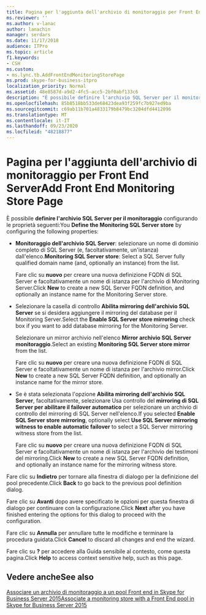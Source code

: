 ```yaml
---
title: Pagina per l'aggiunta dell'archivio di monitoraggio per Front End Server
ms.reviewer: ''
ms.author: v-lanac
author: lanachin
manager: serdars
ms.date: 11/17/2018
audience: ITPro
ms.topic: article
f1.keywords:
- CSH
ms.custom:
- ms.lync.tb.AddFrontEndMonitoringStorePage
ms.prod: skype-for-business-itpro
localization_priority: Normal
ms.assetid: 48e8587d-a9d2-4fc5-acc5-2bf0abf133c6
description: "È possibile definire l'archivio SQL Server per il monitoraggio configurando le proprietà seguenti:"
ms.openlocfilehash: 85b8518bb533de68423dea93f259fc7b927ed9ba
ms.sourcegitcommit: c69ab11b701a4833179b8479bc3204dfd4412096
ms.translationtype: MT
ms.contentlocale: it-IT
ms.lasthandoff: 09/23/2020
ms.locfileid: "48218877"
---
```

# <a name="add-front-end-monitoring-store-page"></a><span data-ttu-id="18ac9-103">Pagina per l'aggiunta dell'archivio di monitoraggio per Front End Server</span><span class="sxs-lookup"><span data-stu-id="18ac9-103">Add Front End Monitoring Store Page</span></span>
 
<span data-ttu-id="18ac9-104">È possibile **definire l'archivio SQL Server per il monitoraggio** configurando le proprietà seguenti:</span><span class="sxs-lookup"><span data-stu-id="18ac9-104">You **Define the Monitoring SQL Server store** by configuring the following properties:</span></span>
  
- <span data-ttu-id="18ac9-105">**Monitoraggio dell'archivio SQL Server**: selezionare un nome di dominio completo di SQL Server (e, facoltativamente, un'istanza) dall'elenco.</span><span class="sxs-lookup"><span data-stu-id="18ac9-105">**Monitoring SQL Server store**: Select a SQL Server fully qualified domain name (and, optionally an instance) from the list.</span></span>
    
    <span data-ttu-id="18ac9-106">Fare clic su **nuovo** per creare una nuova definizione FQDN di SQL Server e facoltativamente un nome di istanza per l'archivio di Monitoring Server.</span><span class="sxs-lookup"><span data-stu-id="18ac9-106">Click **New** to create a new SQL Server FQDN definition, and optionally an instance name for the Monitoring Server store.</span></span>
    
- <span data-ttu-id="18ac9-107">Selezionare la casella di controllo **Abilita mirroring dell'archivio SQL Server** se si desidera aggiungere il mirroring del database per il Monitoring Server.</span><span class="sxs-lookup"><span data-stu-id="18ac9-107">Select the **Enable SQL Server store mirroring** check box if you want to add database mirroring for the Monitoring Server.</span></span>
    
    <span data-ttu-id="18ac9-108">Selezionare un mirror archivio nell'elenco **Mirror archivio SQL Server monitoraggio**.</span><span class="sxs-lookup"><span data-stu-id="18ac9-108">Select an existing **Monitoring SQL Server store mirror** from the list.</span></span>
    
    <span data-ttu-id="18ac9-109">Fare clic su **nuovo** per creare una nuova definizione FQDN di SQL Server e facoltativamente un nome di istanza per l'archivio mirror.</span><span class="sxs-lookup"><span data-stu-id="18ac9-109">Click **New** to create a new SQL Server FQDN definition, and optionally an instance name for the mirror store.</span></span>
    
- <span data-ttu-id="18ac9-110">Se è stata selezionata l'opzione **Abilita mirroring dell'archivio SQL Server**, facoltativamente, selezionare Usa controllo del **mirroring di SQL Server per abilitare il failover automatico** per selezionare un archivio di controllo del mirroring di SQL Server nell'elenco.</span><span class="sxs-lookup"><span data-stu-id="18ac9-110">If you selected **Enable SQL Server store mirroring**, optionally select **Use SQL Server mirroring witness to enable automatic failover** to select a SQL Server mirroring witness store from the list.</span></span>
    
    <span data-ttu-id="18ac9-111">Fare clic su **nuovo** per creare una nuova definizione FQDN di SQL Server e facoltativamente un nome di istanza per l'archivio dei testimoni del mirroring.</span><span class="sxs-lookup"><span data-stu-id="18ac9-111">Click **New** to create a new SQL Server FQDN definition, and optionally an instance name for the mirroring witness store.</span></span>
    
<span data-ttu-id="18ac9-112">Fare clic su **Indietro** per tornare alla finestra di dialogo per la definizione del pool precedente.</span><span class="sxs-lookup"><span data-stu-id="18ac9-112">Click **Back** to go back to the previous pool definition dialog.</span></span>
  
<span data-ttu-id="18ac9-113">Fare clic su **Avanti** dopo avere specificato le opzioni per questa finestra di dialogo per continuare con la configurazione.</span><span class="sxs-lookup"><span data-stu-id="18ac9-113">Click **Next** after you have finished entering the options for this dialog to proceed with the configuration.</span></span>
  
<span data-ttu-id="18ac9-114">Fare clic su **Annulla** per annullare tutte le modifiche e terminare la procedura guidata.</span><span class="sxs-lookup"><span data-stu-id="18ac9-114">Click **Cancel** to discard all changes and end the wizard.</span></span>
  
<span data-ttu-id="18ac9-115">Fare clic su **?** per accedere alla Guida sensibile al contesto, come questa pagina.</span><span class="sxs-lookup"><span data-stu-id="18ac9-115">Click **Help** to access context sensitive help, such as this page.</span></span>
  
## <a name="see-also"></a><span data-ttu-id="18ac9-116">Vedere anche</span><span class="sxs-lookup"><span data-stu-id="18ac9-116">See also</span></span>

[<span data-ttu-id="18ac9-117">Associare un archivio di monitoraggio a un pool Front end in Skype for Business Server 2015</span><span class="sxs-lookup"><span data-stu-id="18ac9-117">Associate a monitoring store with a Front End pool in Skype for Business Server 2015</span></span>](../../deploy/deploy-monitoring/associate-a-monitoring-store.md)
